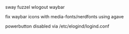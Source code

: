 sway
fuzzel
wlogout
waybar

fix waybar icons with media-fonts/nerdfonts using agave

powerbutton disabled via /etc/elogind/logind.conf
